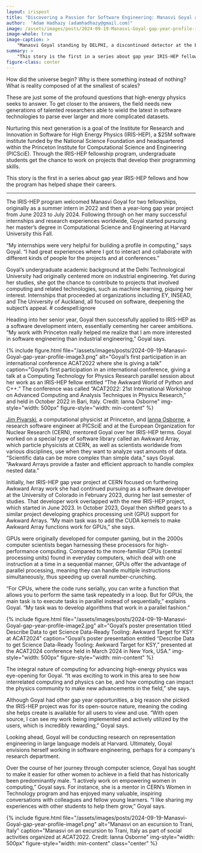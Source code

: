 ```yaml
---
layout: irispost
title: "Discovering a Passion for Software Engineering: Manasvi Goyal and IRIS-HEP"
author:  "Adam Hadhazy (adamhadhazy@gmail.com)"
image: /assets/images/posts/2024-09-19-Manasvi-Goyal-gap-year-profile-image4.jpg
image-whole: true
image-caption: >
    "Manasvi Goyal standing by DELPHI, a discontinued detector at the European Organization for Nuclear Research (CERN) in Switzerland. Goyal had the opportunity to work at CERN through the IRIS-HEP program. Credit: Manasvi Goyal"
summary: >
    "This story is the first in a series about gap year IRIS-HEP fellows and how the program has helped shape their careers."
figure-class: center
---
```

How did the universe begin? Why is there something instead of nothing? What is reality composed of at the smallest of scales?

These are just some of the profound questions that high-energy physics seeks to answer. To get closer to the answers, the field needs new generations of talented researchers able to wield the latest in software technologies to parse ever larger and more complicated datasets.

Nurturing this next generation is a goal of the Institute for Research and Innovation in Software for High Energy Physics (IRIS-HEP), a $25M software institute funded by the National Science Foundation and headquartered within the Princeton Institute for Computational Science and Engineering (PICSciE). Through the IRIS-HEP fellowship program, undergraduate students get the chance to work on projects that develop their programming skills.

This story is the first in a series about gap year IRIS-HEP fellows and how the program has helped shape their careers.

*****

The IRIS-HEP program welcomed Manasvi Goyal for two fellowships, originally as a summer intern in 2022 and then a year-long gap year project from June 2023 to July 2024. Following through on her many successful internships and research experiences worldwide, Goyal started pursuing her master’s degree in Computational Science and Engineering at Harvard University this Fall.

“My internships were very helpful for building a profile in computing,” says Goyal. “I had great experiences where I got to interact and collaborate with different kinds of people for the projects and at conferences.”

Goyal’s undergraduate academic background at the Delhi Technological University had originally centered more on industrial engineering. Yet during her studies, she got the chance to contribute to projects that involved computing and related technologies, such as machine learning, piquing her interest. Internships that proceeded at organizations including EY, INSEAD, and The University of Auckland, all focused on software, deepening the subject’s appeal. # codespell:ignore

Heading into her senior year, Goyal then successfully applied to IRIS-HEP as a software development intern, essentially cementing her career ambitions. “My work with Princeton really helped me realize that I am more interested in software engineering than industrial engineering,” Goyal says.

{% include figure.html
    file="/assets/images/posts/2024-09-19-Manasvi-Goyal-gap-year-profile-image3.png"
    alt="Goyal’s first participation in an international conference ACAT2022 where she is giving a talk"
    caption="Goyal’s first participation in an international conference, giving a talk at a Computing Technology for Physics Research parallel session about her work as an IRIS-HEP fellow entitled “The Awkward World of Python and C++.” The conference was called “ACAT2022: 21st International Workshop on Advanced Computing and Analysis Techniques in Physics Research,” and held in October 2022 in Bari, Italy. Credit: Ianna Osborne"
    img-style="width: 500px"
    figure-style="width: min-content"
%}

[Jim Pivarski](https://phy.princeton.edu/people/jim-pivarski&sa=D&source=editors&ust=1726773420305417&usg=AOvVaw1M-yM0EC_0nWAcZ9ugng33), a computational physicist at Princeton, and [Ianna Osborne](https://researchcomputing.princeton.edu/about/people-directory/ianna-osborne&sa=D&source=editors&ust=1726773420305755&usg=AOvVaw1lDX8hdTcdgrNTEdgh2tjF), a research software engineer at PICSciE and at the European Organization for Nuclear Research (CERN), mentored Goyal over her IRIS-HEP terms. Goyal worked on a special type of software library called an Awkward Array, which particle physicists at CERN, as well as scientists worldwide from various disciplines, use when they want to analyze vast amounts of data. “Scientific data can be more complex than simple data,” says Goyal. “Awkward Arrays provide a faster and efficient approach to handle complex nested data.”

Initially, her IRIS-HEP gap year project at CERN focused on furthering Awkward Array work she had continued pursuing as a software developer at the University of Colorado in February 2023, during her last semester of studies. That developer work overlapped with the new IRIS-HEP project, which started in June 2023. In October 2023, Goyal then shifted gears to a similar project developing graphics processing unit (GPU) support for Awkward Arrays. “My main task was to add the CUDA kernels to make Awkward Array functions work for GPUs,” she says.

GPUs were originally developed for computer gaming, but in the 2000s computer scientists began harnessing these processors for high-performance computing. Compared to the more-familiar CPUs (central processing units) found in everyday computers, which deal with one instruction at a time in a sequential manner, GPUs offer the advantage of parallel processing, meaning they can handle multiple instructions simultaneously, thus speeding up overall number-crunching. 

“For CPUs, where the code runs serially, you can write a function that allows you to perform the same task repeatedly in a loop. But for GPUs, the main task is to execute tasks in parallel instead of sequentially,” explains Goyal. “My task was to develop algorithms that work in a parallel fashion.”

{% include figure.html
    file="/assets/images/posts/2024-09-19-Manasvi-Goyal-gap-year-profile-image2.jpg"
    alt="Goyal’s poster presentation titled Describe Data to get Science Data-Ready Tooling: Awkward Target for KSY at ACAT2024"
    caption="Goyal’s poster presentation entitled “Describe Data to get Science Data-Ready Tooling: Awkward Target for KSY,” presented at the ACAT2024 conference held in March 2024 in New York, USA."
    img-style="width: 500px"
    figure-style="width: min-content"
%}

The integral nature of computing for advancing high-energy physics was eye-opening for Goyal. “It was exciting to work in this area to see how interrelated computing and physics can be, and how computing can impact the physics community to make new advancements in the field,” she says.

Although Goyal had other gap year opportunities, a big reason she picked the IRIS-HEP project was for its open-source nature, meaning the coding she helps create is available for all users to view and use. “With open source, I can see my work being implemented and actively utilized by the users, which is incredibly rewarding,” Goyal says.

Looking ahead, Goyal will be conducting research on representation engineering in large language models at Harvard. Ultimately, Goyal envisions herself working in software engineering, perhaps for a company's research department. 

Over the course of her journey through computer science, Goyal has sought to make it easier for other women to achieve in a field that has historically been predominantly male. “I actively work on empowering women in computing,” Goyal says. For instance, she is a mentor in CERN’s Women in Technology program and has enjoyed many valuable, inspiring conversations with colleagues and fellow young learners. “I like sharing my experiences with other students to help them grow,” Goyal says.










{% include figure.html
    file="/assets/images/posts/2024-09-19-Manasvi-Goyal-gap-year-profile-image1.png"
    alt="Manasvi on an excursion to Trani, Italy"
    caption="Manasvi on an excursion to Trani, Italy as part of social activities organized at ACAT2022. Credit: Ianna Osborne"
    img-style="width: 500px"
    figure-style="width: min-content"
    class="center"
%}
